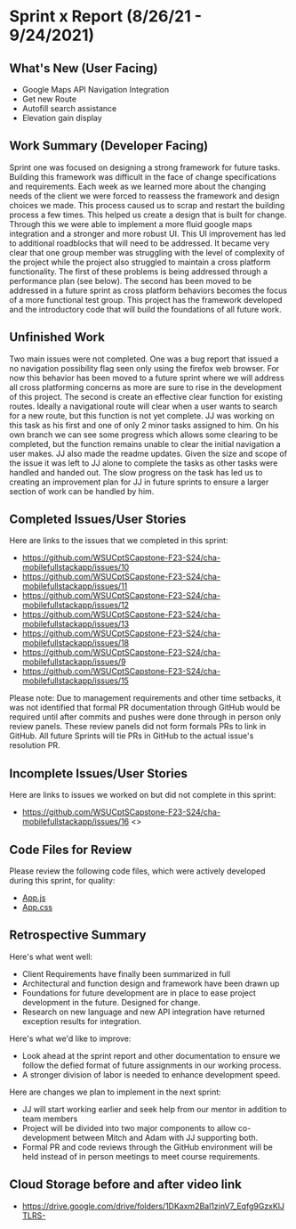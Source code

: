 # Sprint x Report (8/26/21 - 9/24/2021)

## What's New (User Facing)
 * Google Maps API Navigation Integration
 * Get new Route
 * Autofill search assistance
 * Elevation gain display

## Work Summary (Developer Facing)
Sprint one was focused on designing a strong framework for future tasks. Building this framework was difficult in the face of change specifications and requirements. Each week as we learned more about the changing needs of the client we were forced to reassess the framework and design choices we made. This process caused us to scrap and restart the building process a few times. This helped us create a design that is built for change. Through this we were able to implement a more fluid google maps integration and a stronger and more robust UI. This UI improvement has led to additional roadblocks that will need to be addressed. It became very clear that one group member was struggling with the level of complexity of the project while the project also struggled to maintain a cross platform functionality. The first of these problems is being addressed through a performance plan (see below). The second has been moved to be addressed in a future sprint as cross platform behaviors becomes the focus of a more functional test group. This project has the framework developed and the introductory code that will build the foundations of all future work. 

## Unfinished Work
Two main issues were not completed. One was a bug report that issued a no navigation possibility flag seen only using the firefox web browser. For now this behavior has been moved to a future sprint where we will address all cross platforming concerns as more are sure to rise in the development of this project. The second is create an effective clear function for existing routes. Ideally a navigational route will clear when a user wants to search for a new route, but this function is not yet complete. JJ was working on this task as his first and one of only 2 minor tasks assigned to him. On his own branch we can see some progress which allows some clearing to be completed, but the function remains unable to clear the initial navigation a user makes. JJ also made the readme updates. Given the size and scope of the issue it was left to JJ alone to complete the tasks as other tasks were handled and handed out. The slow progress on the task has led  us to creating an improvement plan for JJ in future sprints to ensure a larger section of work can be handled by him. 

## Completed Issues/User Stories
Here are links to the issues that we completed in this sprint:

 * https://github.com/WSUCptSCapstone-F23-S24/cha-mobilefullstackapp/issues/10
 * https://github.com/WSUCptSCapstone-F23-S24/cha-mobilefullstackapp/issues/11
 * https://github.com/WSUCptSCapstone-F23-S24/cha-mobilefullstackapp/issues/12
 * https://github.com/WSUCptSCapstone-F23-S24/cha-mobilefullstackapp/issues/13
 * https://github.com/WSUCptSCapstone-F23-S24/cha-mobilefullstackapp/issues/18
 * https://github.com/WSUCptSCapstone-F23-S24/cha-mobilefullstackapp/issues/9
 * https://github.com/WSUCptSCapstone-F23-S24/cha-mobilefullstackapp/issues/15

Please note: Due to management requirements and other time setbacks, it was not identified that formal PR documentation through GitHub would be required until after commits and pushes were done through in person only review panels. These review panels did not form formals PRs to link in GitHub. All future Sprints will tie PRs in GitHub to the actual issue's resolution PR. 
 
 ## Incomplete Issues/User Stories
 Here are links to issues we worked on but did not complete in this sprint:
 
 * https://github.com/WSUCptSCapstone-F23-S24/cha-mobilefullstackapp/issues/16  <<Group member under-performant. PIP created and issued. see unfinished work above>>


## Code Files for Review
Please review the following code files, which were actively developed during this sprint, for quality:
 * [App.js](https://github.com/WSUCptSCapstone-F23-S24/cha-mobilefullstackapp/blob/main/walking-directions-app/src/App.js)
 * [App.css](https://github.com/WSUCptSCapstone-F23-S24/cha-mobilefullstackapp/blob/main/walking-directions-app/src/App.css)
 
## Retrospective Summary
Here's what went well:
  * Client Requirements have finally been summarized in full
  * Architectural and function design and framework have been drawn up
  * Foundations for future development are in place to ease project development in the future. Designed for change.
  * Research on new language and new API integration have returned exception results for integration.
 
Here's what we'd like to improve:
   * Look ahead at the sprint report and other documentation to ensure we follow the defied format of future assignments in our working process. 
   * A stronger division of labor is needed to enhance development speed.
  
Here are changes we plan to implement in the next sprint:
   * JJ will start working earlier and seek help from our mentor in addition to team members
   * Project will be divided into two major components to allow co-development between Mitch and Adam with JJ supporting both.
   * Formal PR and code reviews through the GitHub environment will be held instead of in person meetings to meet course requirements.


## Cloud Storage before and after video link
   * https://drive.google.com/drive/folders/1DKaxm2Bal1zjnV7_Eqfg9GzxKlJTLRS-
   
